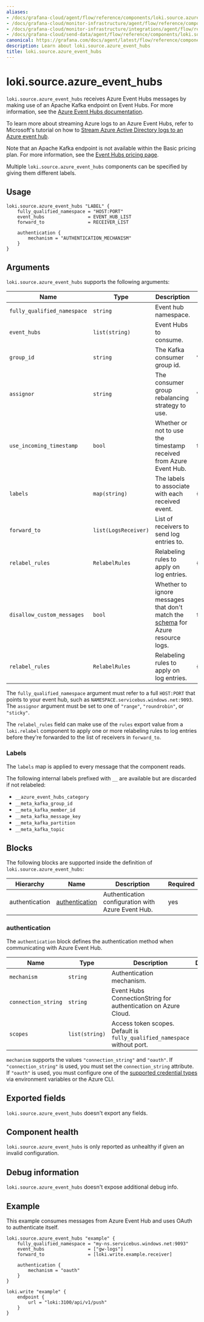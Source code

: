 ```yaml
---
aliases:
- /docs/grafana-cloud/agent/flow/reference/components/loki.source.azure_event_hubs/
- /docs/grafana-cloud/monitor-infrastructure/agent/flow/reference/components/loki.source.azure_event_hubs/
- /docs/grafana-cloud/monitor-infrastructure/integrations/agent/flow/reference/components/loki.source.azure_event_hubs/
- /docs/grafana-cloud/send-data/agent/flow/reference/components/loki.source.azure_event_hubs/
canonical: https://grafana.com/docs/agent/latest/flow/reference/components/loki.source.azure_event_hubs/
description: Learn about loki.source.azure_event_hubs
title: loki.source.azure_event_hubs
---
```


# loki.source.azure_event_hubs

`loki.source.azure_event_hubs` receives Azure Event Hubs messages by making use of an Apache Kafka
endpoint on Event Hubs. For more information, see
the [Azure Event Hubs documentation](https://learn.microsoft.com/en-us/azure/event-hubs/azure-event-hubs-kafka-overview).

To learn more about streaming Azure logs to an Azure Event Hubs, refer to 
Microsoft's tutorial on how to [Stream Azure Active Directory logs to an Azure event hub](https://learn.microsoft.com/en-us/azure/active-directory/reports-monitoring/tutorial-azure-monitor-stream-logs-to-event-hub).

Note that an Apache Kafka endpoint is not available within the Basic pricing plan. For more information, see
the [Event Hubs pricing page](https://azure.microsoft.com/en-us/pricing/details/event-hubs/).

Multiple `loki.source.azure_event_hubs` components can be specified by giving them
different labels.

## Usage

```river
loki.source.azure_event_hubs "LABEL" {
	fully_qualified_namespace = "HOST:PORT"
	event_hubs                = EVENT_HUB_LIST
	forward_to                = RECEIVER_LIST

	authentication {
		mechanism = "AUTHENTICATION_MECHANISM"
	}
}
```

## Arguments

`loki.source.azure_event_hubs` supports the following arguments:

Name                        | Type                 | Description                                                        | Default                          | Required
----------------------------|----------------------|--------------------------------------------------------------------|----------------------------------|---------
`fully_qualified_namespace` | `string`             | Event hub namespace.                                               |                                  | yes
`event_hubs`                | `list(string)`       | Event Hubs to consume.                                             |                                  | yes
`group_id`                  | `string`             | The Kafka consumer group id.                                       | `"loki.source.azure_event_hubs"` | no
`assignor`                  | `string`             | The consumer group rebalancing strategy to use.                    | `"range"`                        | no
`use_incoming_timestamp`    | `bool`               | Whether or not to use the timestamp received from Azure Event Hub. | `false`                          | no
`labels`                    | `map(string)`        | The labels to associate with each received event.                  | `{}`                             | no
`forward_to`                | `list(LogsReceiver)` | List of receivers to send log entries to.                          |                                  | yes
`relabel_rules`             | `RelabelRules`       | Relabeling rules to apply on log entries.                          | `{}`                             | no
`disallow_custom_messages`  | `bool`               | Whether to ignore messages that don't match the [schema](https://learn.microsoft.com/en-us/azure/azure-monitor/essentials/resource-logs-schema) for Azure resource logs. | `false` | no
`relabel_rules`             | `RelabelRules`       | Relabeling rules to apply on log entries.                          | `{}`                             | no

The `fully_qualified_namespace` argument must refer to a full `HOST:PORT` that points to your event hub, such as `NAMESPACE.servicebus.windows.net:9093`.
The `assignor` argument must be set to one of `"range"`, `"roundrobin"`, or `"sticky"`.

The `relabel_rules` field can make use of the `rules` export value from a `loki.relabel` component to apply one or more relabeling rules to log entries before they're forwarded to the list of receivers in `forward_to`.

### Labels

The `labels` map is applied to every message that the component reads.

The following internal labels prefixed with `__` are available but are discarded if not relabeled:

- `__azure_event_hubs_category`
- `__meta_kafka_group_id`
- `__meta_kafka_member_id`
- `__meta_kafka_message_key`
- `__meta_kafka_partition`
- `__meta_kafka_topic`

## Blocks

The following blocks are supported inside the definition of `loki.source.azure_event_hubs`:

Hierarchy      | Name             | Description                                        | Required
---------------|------------------|----------------------------------------------------|---------
authentication | [authentication] | Authentication configuration with Azure Event Hub. | yes

[authentication]: #authentication-block

### authentication

The `authentication` block defines the authentication method when communicating with Azure Event Hub.

Name                | Type           | Description                                                               | Default | Required
--------------------|----------------|---------------------------------------------------------------------------|---------|---------
`mechanism`         | `string`       | Authentication mechanism.                                                 |         | yes
`connection_string` | `string`       | Event Hubs ConnectionString for authentication on Azure Cloud.            |         | no
`scopes`            | `list(string)` | Access token scopes. Default is `fully_qualified_namespace` without port. |         | no

`mechanism` supports the values `"connection_string"` and `"oauth"`.
If `"connection_string"` is used, you must set the `connection_string` attribute.
If `"oauth"` is used, you must configure one of the [supported credential types](https://github.com/Azure/azure-sdk-for-go/blob/main/sdk/azidentity/README.md#credential-types) via environment variables or the Azure CLI.

## Exported fields

`loki.source.azure_event_hubs` doesn't export any fields.

## Component health

`loki.source.azure_event_hubs` is only reported as unhealthy if given an invalid
configuration.

## Debug information

`loki.source.azure_event_hubs` doesn't expose additional debug info.

## Example

This example consumes messages from Azure Event Hub and uses OAuth to authenticate itself.

```river
loki.source.azure_event_hubs "example" {
	fully_qualified_namespace = "my-ns.servicebus.windows.net:9093"
	event_hubs                = ["gw-logs"]
	forward_to                = [loki.write.example.receiver]

	authentication {
		mechanism = "oauth"
	}
}

loki.write "example" {
	endpoint {
		url = "loki:3100/api/v1/push"
	}
}
```
